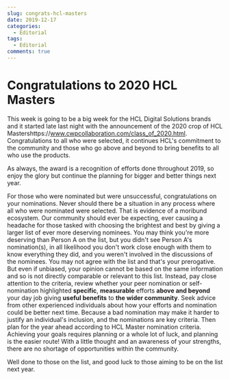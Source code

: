 ```yaml
---
slug: congrats-hcl-masters
date: 2019-12-17
categories:
  - Editorial
tags: 
  - Editorial
comments: true
---
```

# Congratulations to 2020 HCL Masters

This week is going to be a big week for the HCL Digital Solutions brands and it started late last night with the announcement of the 2020 crop of HCL Mastershttps://www.cwpcollaboration.com/class_of_2020.html. Congratulations to all who were selected, it continues HCL's commitment to the community and those who go above and beyond to bring benefits to all who use the products.

<!-- more -->

As always, the award is a recognition of efforts done throughout 2019, so enjoy the glory but continue the planning for bigger and better things next year.

For those who were nominated but were unsuccessful, congratulations on your nominations. Never should there be a situation in any process where all who were nominated were selected. That is evidence of a moribund ecosystem. Our community should ever be expecting, ever causing a headache for those tasked with choosing the brightest and best by giving a larger list of ever more deserving nominees.  You may think you're more deserving than Person A on the list, but you didn't see Person A's nomination(s), in all likelihood you don't work close enough with them to know everything they did, and you weren't involved in the discussions of the nominees. You may not agree with the list and that's your prerogative. But even if unbiased, your opinion cannot be based on the same information and so is not directly comparable or relevant to this list. Instead, pay close attention to the criteria, review whether your peer nomination or self-nomination highlighted **specific**, **measurable** efforts **above and beyond** your day job giving **useful benefits** to **the wider community**. Seek advice from other experienced individuals about how your efforts and nomination could be better next time. Because a bad nomination may make it harder to justify an individual's inclusion, and the nominations are key criteria. Then plan for the year ahead according to HCL Master nomination criteria. Achieving your goals requires planning or a whole lot of luck, and planning is the easier route! With a little thought and an awareness of your strengths, there are no shortage of opportunities within the community.

Well done to those on the list, and good luck to those aiming to be on the list next year.